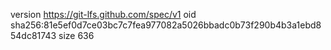 version https://git-lfs.github.com/spec/v1
oid sha256:81e5ef0d7ce03bc7c7fea977082a5026bbadc0b73f290b4b3a1ebd854dc81743
size 636
